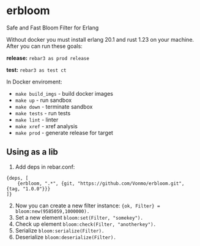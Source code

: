 # erbloom
Safe and Fast Bloom Filter for Erlang

Without docker you must install erlang 20.1 and rust 1.23 on your machine. After you can run these goals:

**release:**
`rebar3 as prod release`

**test:**
`rebar3 as test ct`

In Docker enviroment:
* `make build_imgs` - build docker images
* `make up` - run sandbox
* `make down` - terminate sandbox
* `make tests` - run tests
* `make lint` - linter
* `make xref` - xref analysis
* `make prod` - generate release for target

## Using as a lib
1. Add deps in rebar.conf:
  ```
  {deps, [
      {erbloom, ".*", {git, "https://github.com/Vonmo/erbloom.git", {tag, "1.0.0"}}}      
  ]}
  ```
2. Now you can create a new filter instance:
  `{ok, Filter} = bloom:new(9585059,1000000).`
3. Set a new element
  `bloom:set(Filter, "somekey").`
4. Check up element
  `bloom:check(Filter, "anotherkey").`
5. Serialize
  `bloom:serialize(Filter).`
6. Deserialize
  `bloom:deserialize(Filter).`
